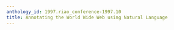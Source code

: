 ```yaml
---
anthology_id: 1997.riao_conference-1997.10
title: Annotating the World Wide Web using Natural Language
---
```

